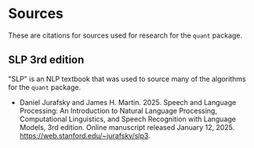 # Sources

These are citations for sources used for research for the `quant` package.

## SLP 3rd edition

"SLP" is an NLP textbook that was used to source many of the algorithms for the `quant` package.

* Daniel Jurafsky and James H. Martin. 2025. Speech and Language Processing: An Introduction to Natural Language Processing, Computational Linguistics, and Speech Recognition with Language Models, 3rd edition. Online manuscript released January 12, 2025. <https://web.stanford.edu/~jurafsky/slp3>.
